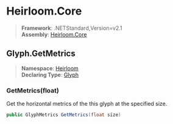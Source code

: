 # Heirloom.Core

> **Framework**: .NETStandard,Version=v2.1  
> **Assembly**: [Heirloom.Core][0]  

## Glyph.GetMetrics

> **Namespace**: [Heirloom][0]  
> **Declaring Type**: [Glyph][1]  

### GetMetrics(float)

Get the horizontal metrics of the this glyph at the specified size.

```cs
public GlyphMetrics GetMetrics(float size)
```

[0]: ../../../Heirloom.Core.md
[1]: ../Glyph.md

